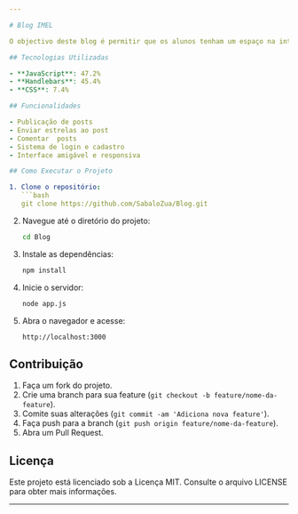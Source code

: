 ```yaml
---

# Blog IMEL

O objectivo deste blog é permitir que os alunos tenham um espaço na internet para trocar ideias, conhecimentos, informações ou até mesmos experiências acadêmicas e não só, proporcionando assim um ambiente colaborativo onde todos possam aprender e crescer juntos.

## Tecnologias Utilizadas

- **JavaScript**: 47.2%
- **Handlebars**: 45.4%
- **CSS**: 7.4%

## Funcionalidades

- Publicação de posts
- Enviar estrelas ao post
- Comentar  posts
- Sistema de login e cadastro
- Interface amigável e responsiva

## Como Executar o Projeto

1. Clone o repositório:
   ```bash
   git clone https://github.com/SabaloZua/Blog.git
   ```
2. Navegue até o diretório do projeto:
   ```bash
   cd Blog
   ```
3. Instale as dependências:
   ```bash
   npm install
   ```
4. Inicie o servidor:
   ```bash
   node app.js
   ```
5. Abra o navegador e acesse:
   ```
   http://localhost:3000
   ```

## Contribuição

1. Faça um fork do projeto.
2. Crie uma branch para sua feature (`git checkout -b feature/nome-da-feature`).
3. Comite suas alterações (`git commit -am 'Adiciona nova feature'`).
4. Faça push para a branch (`git push origin feature/nome-da-feature`).
5. Abra um Pull Request.

## Licença

Este projeto está licenciado sob a Licença MIT. Consulte o arquivo LICENSE para obter mais informações.

---
```

